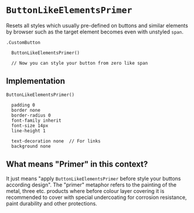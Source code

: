 # `ButtonLikeElementsPrimer`

Resets all styles which usually pre-defined on buttons and similar elements by browser such as the target element becomes even
with unstyled `span`.

```stylus
.CustomButton

  ButtonLikeElementsPrimer()

  // Now you can style your button from zero like span
```


## Implementation

```stylus
ButtonLikeElementsPrimer()

  padding 0
  border none
  border-radius 0
  font-family inherit
  font-size 14px
  line-height 1

  text-decoration none  // For links
  background none
```


## What means "Primer" in this context?

It just means "apply `ButtonLikeElementsPrimer` before style your buttons according design".
The "primer" metaphor refers to the painting of the metal, three etc. products where before colour layer covering it is 
recommended to cover with special undercoating for corrosion resistance, paint durability and other protections.
